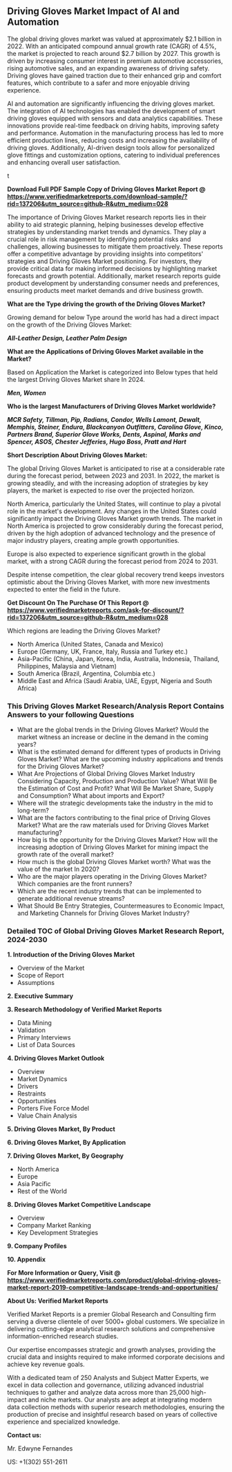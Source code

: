 <h2>Driving Gloves Market Impact of AI and Automation</h2><p>The global driving gloves market was valued at approximately $2.1 billion in 2022. With an anticipated compound annual growth rate (CAGR) of 4.5%, the market is projected to reach around $2.7 billion by 2027. This growth is driven by increasing consumer interest in premium automotive accessories, rising automotive sales, and an expanding awareness of driving safety. Driving gloves have gained traction due to their enhanced grip and comfort features, which contribute to a safer and more enjoyable driving experience.</p><p>AI and automation are significantly influencing the driving gloves market. The integration of AI technologies has enabled the development of smart driving gloves equipped with sensors and data analytics capabilities. These innovations provide real-time feedback on driving habits, improving safety and performance. Automation in the manufacturing process has led to more efficient production lines, reducing costs and increasing the availability of driving gloves. Additionally, AI-driven design tools allow for personalized glove fittings and customization options, catering to individual preferences and enhancing overall user satisfaction.</p>t</p><p id="" class=""><strong>Download Full PDF Sample Copy of Driving Gloves Market Report @ <a href="https://www.verifiedmarketreports.com/download-sample/?rid=137206&utm_source=github-R&utm_medium=028" target="_blank">https://www.verifiedmarketreports.com/download-sample/?rid=137206&utm_source=github-R&utm_medium=028</a></strong></p><p>The importance of&nbsp;Driving Gloves Market research reports lies in their ability to aid strategic planning, helping businesses develop effective strategies by understanding market trends and dynamics. They play a crucial role in risk management by identifying potential risks and challenges, allowing businesses to mitigate them proactively. These reports offer a competitive advantage by providing insights into competitors' strategies and Driving Gloves Market positioning. For investors, they provide critical data for making informed decisions by highlighting market forecasts and growth potential. Additionally, market research reports guide product development by understanding consumer needs and preferences, ensuring products meet market demands and drive business growth.</p><p><strong>What are the&nbsp;Type driving the growth of the Driving Gloves Market?</strong></p><p id="" class="">Growing demand for below Type around the world has had a direct impact on the growth of the Driving Gloves Market:</p><em><strong>All-Leather Design, Leather Palm Design</strong></em></p><strong>What are the&nbsp;Applications&nbsp;of Driving Gloves Market available in the Market?</strong></p><p id="" class="">Based on Application the Market is categorized into Below types that held the largest Driving Gloves Market share In 2024.</p><em><strong>Men, Women</strong></em></p><strong>Who is the largest Manufacturers of Driving Gloves Market worldwide?</strong></p><p><em><strong>MCR Safety, Tillman, Pip, Radians, Condor, Wells Lamont, Dewalt, Memphis, Steiner, Endura, Blackcanyon Outfitters, Carolina Glove, Kinco, Partners Brand, Superior Glove Works, Dents, Aspinal, Marks and Spencer, ASOS, Chester Jefferies, Hugo Boss, Pratt and Hart</strong></em></p><p id="" class=""><strong>Short Description About Driving Gloves Market:</strong></p><p>The global Driving Gloves Market is anticipated to rise at a considerable rate during the forecast period, between 2023 and 2031. In 2022, the market is growing steadily, and with the increasing adoption of strategies by key players, the market is expected to rise over the projected horizon.</p><p>North America, particularly the United States, will continue to play a pivotal role in the market's development. Any changes in the United States could significantly impact the Driving Gloves Market growth trends. The market in North America is projected to grow considerably during the forecast period, driven by the high adoption of advanced technology and the presence of major industry players, creating ample growth opportunities.</p><p>Europe is also expected to experience significant growth in the global market, with a strong CAGR during the forecast period from 2024 to 2031.</p><p>Despite intense competition, the clear global recovery trend keeps investors optimistic about the Driving Gloves Market, with more new investments expected to enter the field in the future.</p><p id="" class=""><strong>Get Discount On The Purchase Of This Report @ <a href="https://www.verifiedmarketreports.com/ask-for-discount/?rid=137206&utm_source=github-R&utm_medium=028" target="_blank">https://www.verifiedmarketreports.com/ask-for-discount/?rid=137206&utm_source=github-R&utm_medium=028</a></strong></p>Which regions are leading the Driving Gloves Market?</p><ul><li>North America (United States, Canada and Mexico)</li><li>Europe (Germany, UK, France, Italy, Russia and Turkey etc.)</li><li>Asia-Pacific (China, Japan, Korea, India, Australia, Indonesia, Thailand, Philippines, Malaysia and Vietnam)</li><li>South America (Brazil, Argentina, Columbia etc.)</li><li>Middle East and Africa (Saudi Arabia, UAE, Egypt, Nigeria and South Africa)</li></ul><h3 id="" class="">This Driving Gloves Market Research/Analysis Report Contains Answers to your following Questions</h3><ul><li>What are the global trends in the Driving Gloves Market? Would the market witness an increase or decline in the demand in the coming years?</li><li>What is the estimated demand for different types of products in Driving Gloves Market? What are the upcoming industry applications and trends for the Driving Gloves Market?</li><li>What Are Projections of Global Driving Gloves Market Industry Considering Capacity, Production and Production Value? What Will Be the Estimation of Cost and Profit? What Will Be Market Share, Supply and Consumption? What about imports and Export?</li><li>Where will the strategic developments take the industry in the mid to long-term?</li><li>What are the factors contributing to the final price of Driving Gloves Market? What are the raw materials used for Driving Gloves Market manufacturing?</li><li>How big is the opportunity for the Driving Gloves Market? How will the increasing adoption of Driving Gloves Market for mining impact the growth rate of the overall market?</li><li>How much is the global Driving Gloves Market worth? What was the value of the market In 2020?</li><li>Who are the major players operating in the Driving Gloves Market? Which companies are the front runners?</li><li>Which are the recent industry trends that can be implemented to generate additional revenue streams?</li><li>What Should Be Entry Strategies, Countermeasures to Economic Impact, and Marketing Channels for Driving Gloves Market Industry?</li></ul><h3 id="" class="">Detailed TOC of Global Driving Gloves Market Research Report, 2024-2030</h3><p id="" class=""><strong>1. Introduction of the Driving Gloves Market</strong></p><ul><li>Overview of the Market</li><li>Scope of Report</li><li>Assumptions</li></ul><p id="" class=""><strong>2. Executive Summary</strong></p><p id="" class=""><strong>3. Research Methodology of Verified Market Reports</strong></p><ul><li>Data Mining</li><li>Validation</li><li>Primary Interviews</li><li>List of Data Sources</li></ul><p id="" class=""><strong>4. Driving Gloves Market Outlook</strong></p><ul><li>Overview</li><li>Market Dynamics</li><li>Drivers</li><li>Restraints</li><li>Opportunities</li><li>Porters Five Force Model</li><li>Value Chain Analysis</li></ul><p id="" class=""><strong>5. Driving Gloves Market, By Product</strong></p><p id="" class=""><strong>6. Driving Gloves Market, By Application</strong></p><p id="" class=""><strong>7. Driving Gloves Market, By Geography</strong></p><ul><li>North America</li><li>Europe</li><li>Asia Pacific</li><li>Rest of the World</li></ul><p id="" class=""><strong>8. Driving Gloves Market Competitive Landscape</strong></p><ul><li>Overview</li><li>Company Market Ranking</li><li>Key Development Strategies</li></ul><p id="" class=""><strong>9. Company Profiles</strong></p><p id="" class=""><strong>10. Appendix</strong></p><p id="" class=""><strong>For More Information or Query, Visit @ <a href="https://www.verifiedmarketreports.com/product/global-driving-gloves-market-report-2019-competitive-landscape-trends-and-opportunities/" target="_blank">https://www.verifiedmarketreports.com/product/global-driving-gloves-market-report-2019-competitive-landscape-trends-and-opportunities/</a></strong></p><p id="" class=""><strong>About Us: Verified Market Reports</strong></p><p id="" class="">Verified Market Reports is a premier Global Research and Consulting firm serving a diverse clientele of over 5000+ global customers. We specialize in delivering cutting-edge analytical research solutions and comprehensive information-enriched research studies.</p><p id="" class="">Our expertise encompasses strategic and growth analyses, providing the crucial data and insights required to make informed corporate decisions and achieve key revenue goals.</p><p id="" class="">With a dedicated team of 250 Analysts and Subject Matter Experts, we excel in data collection and governance, utilizing advanced industrial techniques to gather and analyze data across more than 25,000 high-impact and niche markets. Our analysts are adept at integrating modern data collection methods with superior research methodologies, ensuring the production of precise and insightful research based on years of collective experience and specialized knowledge.</p><p id="" class=""><strong>Contact us:</strong></p><p id="" class="">Mr. Edwyne Fernandes</p><p id="" class="">US: +1(302) 551-2611</p>